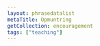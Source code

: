 ```yaml
---
layout: phrasedatalist
metaTitle: Opmuntring
getCollection: encouragement
tags: ["teaching"]
---
```

